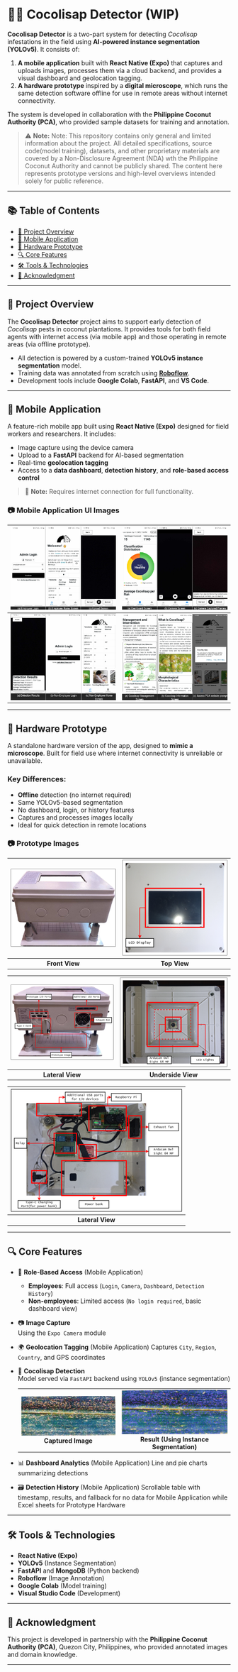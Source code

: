 # 📱🔬 Cocolisap Detector (WIP)

**Cocolisap Detector** is a two-part system for detecting *Cocolisap* infestations in the field using **AI-powered instance segmentation (YOLOv5)**. It consists of:

1. **A mobile application** built with **React Native (Expo)** that captures and uploads images, processes them via a cloud backend, and provides a visual dashboard and geolocation tagging.
2. **A hardware prototype** inspired by a **digital microscope**, which runs the same detection software offline for use in remote areas without internet connectivity.

The system is developed in collaboration with the **Philippine Coconut Authority (PCA)**, who provided sample datasets for training and annotation.

> ⚠️ **Note:** Note: This repository contains only general and limited information about the project. All detailed specifications, source code(model training), datasets, and other proprietary materials are covered by a Non-Disclosure Agreement (NDA) wth the Philippine Coconut Authority and cannot be publicly shared. The content here represents prototype versions and high-level overviews intended solely for public reference.
---

## 📚 Table of Contents

- [🧠 Project Overview](#-project-overview)
- [📱 Mobile Application](#-mobile-application)
- [🔧 Hardware Prototype](#-hardware-prototype)
- [🔍 Core Features](#-core-features)
- [🛠️ Tools & Technologies](#-tools--technologies)
- [🤝 Acknowledgment](#-acknowledgment)

---

## 🧠 Project Overview

The **Cocolisap Detector** project aims to support early detection of *Cocolisap* pests in coconut plantations. It provides tools for both field agents with internet access (via mobile app) and those operating in remote areas (via offline prototype).

- All detection is powered by a custom-trained **YOLOv5 instance segmentation** model.
- Training data was annotated from scratch using **[Roboflow](https://roboflow.com/)**.
- Development tools include **Google Colab**, **FastAPI**, and **VS Code**.

---

## 📱 Mobile Application

A feature-rich mobile app built using **React Native (Expo)** designed for field workers and researchers. It includes:

- Image capture using the device camera
- Upload to a **FastAPI** backend for AI-based segmentation
- Real-time **geolocation tagging**
- Access to a **data dashboard**, **detection history**, and **role-based access control**

> 🛜 **Note:** Requires internet connection for full functionality.

### 📷 Mobile Application UI Images
| ![Mobile View](Mobile_UI/Mobile_1.png) | ![Mobile View](Mobile_UI/Mobile_2.png) |
|:--:|:--:|
| ![Mobile View](Mobile_UI/Mobile_3.png) | ![Mobile View](Mobile_UI/Mobile_4.png) |

---

## 🔧 Hardware Prototype

A standalone hardware version of the app, designed to **mimic a microscope**. Built for field use where internet connectivity is unreliable or unavailable.

### Key Differences:
- **Offline** detection (no internet required)
- Same YOLOv5-based segmentation
- No dashboard, login, or history features
- Captures and processes images locally
- Ideal for quick detection in remote locations

### 📷 Prototype Images

| ![Front View](Prototype_Images/Front_Prototype.png) | ![Top View](Prototype_Images/Top_Prototype.png) |
|:--:|:--:|
| **Front View** | **Top View** |

| ![Lateral View](Prototype_Images/Lateral_Prototype.png) | ![Underside View](Prototype_Images/Underside_Prototype.png) |
|:--:|:--:|
| **Lateral View** | **Underside View** |

| ![Internal View](Prototype_Images/Internal_Prototype.png) |
|:--:|
| **Lateral View** |

---

## 🔍 Core Features

- 🔐 **Role-Based Access** (Mobile Application)
  - **Employees**: Full access (`Login`, `Camera`, `Dashboard`, `Detection History`)
  - **Non-employees**: Limited access (`No login required`, basic dashboard view)

- 📷 **Image Capture**  
  Using the `Expo Camera` module

- 🌍 **Geolocation Tagging** (Mobile Application)
  Captures `City`, `Region`, `Country`, and GPS coordinates

- 🧠 **Cocolisap Detection**  
  Model served via `FastAPI` backend using `YOLOv5` (instance segmentation)

  <table>
    <tr>
      <td align="center"><img src="Sample_Capture&Result/Captured.jpg" width="550"/><br><b>Captured Image</b></td>
      <td align="center"><img src="Sample_Capture&Result/Result.png" width="550"/><br><b>Result (Using Instance Segmentation)</b></td>
    </tr>
  </table>

- 📊 **Dashboard Analytics** (Mobile Application)
  Line and pie charts summarizing detections

- 🗃️ **Detection History** (Mobile Application)
  Scrollable table with timestamp, results, and fallback for no data for Mobile Application while Excel sheets for Prototype Hardware

---

## 🛠️ Tools & Technologies

- **React Native (Expo)**
- **YOLOv5** (Instance Segmentation)
- **FastAPI** and **MongoDB** (Python backend)
- **Roboflow** (Image Annotation)
- **Google Colab** (Model training)
- **Visual Studio Code** (Development)

---

## 🤝 Acknowledgment

This project is developed in partnership with the **Philippine Coconut Authority (PCA)**, Quezon City, Philippines, who provided annotated images and domain knowledge.

---
